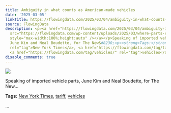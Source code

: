 ```yaml
---
title: Ambiguity in what counts as American-made vehicles
date: '2025-03-05'
linkTitle: https://flowingdata.com/2025/03/04/ambiguity-in-what-counts-as-american-made-vehicles/
source: FlowingData
description: <p><a href="https://flowingdata.com/2025/03/04/ambiguity-in-what-counts-as-american-made-vehicles/"><img
  src="https://flowingdata.com/wp-content/uploads/2025/03/where-parts-come-from-750x323.png"
  style="max-width:100%;height:auto" /></a></p>Speaking of imported vehicle parts,
  June Kim and Neal Boudette, for The New&#8230;<p><strong>Tags:</strong> <a href="https://flowingdata.com/tag/new-york-times/"
  rel="tag">New York Times</a>, <a href="https://flowingdata.com/tag/tariff/" rel="tag">tariff</a>,
  <a href="https://flowingdata.com/tag/vehicles/" rel="tag">vehicles</a></p> ...
disable_comments: true
---
```

<p><a href="https://flowingdata.com/2025/03/04/ambiguity-in-what-counts-as-american-made-vehicles/"><img src="https://flowingdata.com/wp-content/uploads/2025/03/where-parts-come-from-750x323.png" style="max-width:100%;height:auto" /></a></p>Speaking of imported vehicle parts, June Kim and Neal Boudette, for The New&#8230;<p><strong>Tags:</strong> <a href="https://flowingdata.com/tag/new-york-times/" rel="tag">New York Times</a>, <a href="https://flowingdata.com/tag/tariff/" rel="tag">tariff</a>, <a href="https://flowingdata.com/tag/vehicles/" rel="tag">vehicles</a></p> ...